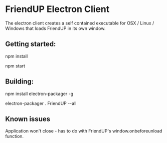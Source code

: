 FriendUP Electron Client
========================

The electron client creates a self contained executable for OSX / Linux / Windows that loads FriendUP in its own window.

Getting started:
----------------

npm install

npm start

Building:
------------

npm install electron-packager -g

electron-packager . FriendUP --all

Known issues
---------------

Application won't close - has to do with FriendUP's window.onbeforeunload function.
